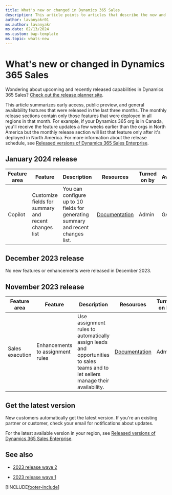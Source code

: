 ```yaml
---
title: What's new or changed in Dynamics 365 Sales
description: This article points to articles that describe the new and changed features in each release of Dynamics 365 Sales.
author: lavanyakr01
ms.author: lavanyakr
ms.date: 02/13/2024
ms.custom: bap-template 
ms.topic: whats-new 
---
```


# What's new or changed in Dynamics 365 Sales

Wondering about upcoming and recently released capabilities in Dynamics 365 Sales? [Check out the release planner site](https://experience.dynamics.com/releaseplans/?app=sales). 

This article summarizes early access, public preview, and general availability features that were released in the last three months. The monthly release sections contain only those features that were deployed in all regions in that month. For example, if your Dynamics 365 org is in Canada, you'll receive the feature updates a few weeks earlier than the orgs in North America but the monthly release section will list that feature only after it's deployed in North America. For more information about the release schedule, see [Released versions of Dynamics 365 Sales Enterprise](/dynamics365/released-versions/dynamics365sales#latest-version-availability).  

## January 2024 release

| Feature area | Feature | Description | Resources | Turned on by | Availability |
|---|---|---|---|---|---|
| Copilot | Customize fields for summary and recent changes list | You can configure up to 10 fields for generating summary and recent changes list. | [Documentation](enable-setup-copilot.md#configure-fields-for-generating-summaries-and-recent-changes-list) | Admin | GA |

## December 2023 release

No new features or enhancements were released in December 2023.

## November 2023 release

| Feature area | Feature | Description | Resources | Turned on by | Availability |
|---|---|---|---|---|---|
| Sales execution | Enhancements to assignment rules | Use assignment rules to automatically assign leads and opportunities to sales teams and to let sellers manage their availability. | [Documentation](wa-manage-seller-attributes.md) | Admin | GA |

## Get the latest version

New customers automatically get the latest version. If you're an existing partner or customer, check your email for notifications about updates.

For the latest available version in your region, see [Released versions of Dynamics 365 Sales Enterprise](/dynamics365/released-versions/dynamics365sales).

## See also

- [2023 release wave 2](/dynamics365/release-plan/2023wave2/sales/dynamics365-sales/planned-features)

- [2023 release wave 1](/dynamics365/release-plan/2023wave1/sales/dynamics365-sales/planned-features)


[!INCLUDE[footer-include](../includes/footer-banner.md)]
